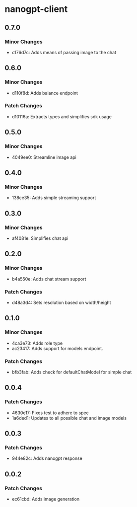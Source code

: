 # nanogpt-client

## 0.7.0

### Minor Changes

- c176d7c: Adds means of passing image to the chat

## 0.6.0

### Minor Changes

- d110f8d: Adds balance endpoint

### Patch Changes

- d10116a: Extracts types and simplifies sdk usage

## 0.5.0

### Minor Changes

- 4049ee0: Streamline image api

## 0.4.0

### Minor Changes

- 138ce35: Adds simple streaming support

## 0.3.0

### Minor Changes

- af4081e: Simplifies chat api

## 0.2.0

### Minor Changes

- b4a550e: Adds chat stream support

### Patch Changes

- d48a3d4: Sets resolution based on width/height

## 0.1.0

### Minor Changes

- 4ca3e73: Adds role type
- ac23417: Adds support for models endpoint.

### Patch Changes

- bfb3fab: Adds check for defaultChatModel for simple chat

## 0.0.4

### Patch Changes

- 4630e17: Fixes test to adhere to spec
- 1a6ded1: Updates to all possible chat and image models

## 0.0.3

### Patch Changes

- 944e82c: Adds nanogpt response

## 0.0.2

### Patch Changes

- ec61cbd: Adds image generation
